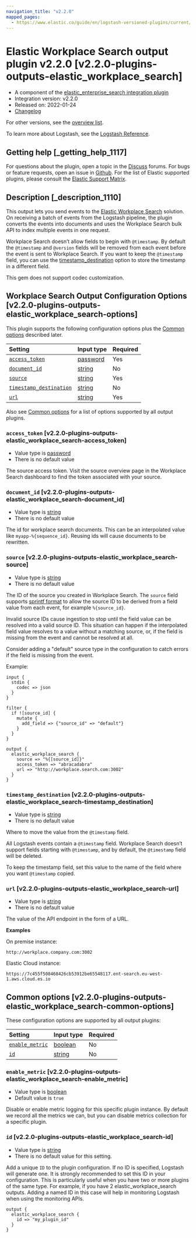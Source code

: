 ```yaml
---
navigation_title: "v2.2.0"
mapped_pages:
  - https://www.elastic.co/guide/en/logstash-versioned-plugins/current/v2.2.0-plugins-outputs-elastic_workplace_search.html
---
```


# Elastic Workplace Search output plugin v2.2.0 [v2.2.0-plugins-outputs-elastic_workplace_search]

* A component of the [elastic\_enterprise\_search integration plugin](integration-elastic_enterprise_search-index.md)
* Integration version: v2.2.0
* Released on: 2022-01-24
* [Changelog](https://github.com/logstash-plugins/logstash-integration-elastic_enterprise_search/blob/v2.2.0/CHANGELOG.md)

For other versions, see the [overview list](output-elastic_workplace_search-index.md).

To learn more about Logstash, see the [Logstash Reference](https://www.elastic.co/guide/en/logstash/current/index.html).

## Getting help [_getting_help_1117]

For questions about the plugin, open a topic in the [Discuss](http://discuss.elastic.co) forums. For bugs or feature requests, open an issue in [Github](https://github.com/logstash-plugins/logstash-integration-elastic_enterprise_search). For the list of Elastic supported plugins, please consult the [Elastic Support Matrix](https://www.elastic.co/support/matrix#matrix_logstash_plugins).

## Description [_description_1110]

This output lets you send events to the [Elastic Workplace Search](https://www.elastic.co/workplace-search) solution. On receiving a batch of events from the Logstash pipeline, the plugin converts the events into documents and uses the Workplace Search bulk API to index multiple events in one request.

Workplace Search doesn’t allow fields to begin with `@timestamp`. By default the `@timestamp` and `@version` fields will be removed from each event before the event is sent to Workplace Search. If you want to keep the `@timestamp` field, you can use the [timestamp\_destination](v2-2-0-plugins-outputs-elastic_workplace_search.md#v2.2.0-plugins-outputs-elastic_workplace_search-timestamp_destination) option to store the timestamp in a different field.

This gem does not support codec customization.

## Workplace Search Output Configuration Options [v2.2.0-plugins-outputs-elastic_workplace_search-options]

This plugin supports the following configuration options plus the [Common options](v2-2-0-plugins-outputs-elastic_workplace_search.md#v2.2.0-plugins-outputs-elastic_workplace_search-common-options) described later.

| Setting | Input type | Required |
| :- | :- | :- |
| [`access_token`](v2-2-0-plugins-outputs-elastic_workplace_search.md#v2.2.0-plugins-outputs-elastic_workplace_search-access_token) | [password](/lsr/value-types.md#password) | Yes |
| [`document_id`](v2-2-0-plugins-outputs-elastic_workplace_search.md#v2.2.0-plugins-outputs-elastic_workplace_search-document_id) | [string](/lsr/value-types.md#string) | No |
| [`source`](v2-2-0-plugins-outputs-elastic_workplace_search.md#v2.2.0-plugins-outputs-elastic_workplace_search-source) | [string](/lsr/value-types.md#string) | Yes |
| [`timestamp_destination`](v2-2-0-plugins-outputs-elastic_workplace_search.md#v2.2.0-plugins-outputs-elastic_workplace_search-timestamp_destination) | [string](/lsr/value-types.md#string) | No |
| [`url`](v2-2-0-plugins-outputs-elastic_workplace_search.md#v2.2.0-plugins-outputs-elastic_workplace_search-url) | [string](/lsr/value-types.md#string) | Yes |

Also see [Common options](v2-2-0-plugins-outputs-elastic_workplace_search.md#v2.2.0-plugins-outputs-elastic_workplace_search-common-options) for a list of options supported by all output plugins.

### `access_token` [v2.2.0-plugins-outputs-elastic_workplace_search-access_token]

* Value type is [password](/lsr/value-types.md#password)
* There is no default value

The source access token. Visit the source overview page in the Workplace Search dashboard to find the token associated with your source.

### `document_id` [v2.2.0-plugins-outputs-elastic_workplace_search-document_id]

* Value type is [string](/lsr/value-types.md#string)
* There is no default value

The id for workplace search documents. This can be an interpolated value like `myapp-%{sequence_id}`. Reusing ids will cause documents to be rewritten.

### `source` [v2.2.0-plugins-outputs-elastic_workplace_search-source]

* Value type is [string](/lsr/value-types.md#string)
* There is no default value

The ID of the source you created in Workplace Search. The `source` field supports [sprintf format](https://www.elastic.co/guide/en/logstash/current/event-dependent-configuration.html#sprintf) to allow the source ID to be derived from a field value from each event, for example `%{source_id}`.

Invalid source IDs cause ingestion to stop until the field value can be resolved into a valid source ID. This situation can happen if the interpolated field value resolves to a value without a matching source, or, if the field is missing from the event and cannot be resolved at all.

Consider adding a "default" source type in the configuration to catch errors if the field is missing from the event.

Example:

```
input {
  stdin {
    codec => json
  }
}

filter {
  if ![source_id] {
    mutate {
      add_field => {"source_id" => "default"}
    }
  }
}

output {
  elastic_workplace_search {
    source => "%{[source_id]}"
    access_token => "abracadabra"
    url => "http://workplace.search.com:3002"
  }
}
```

### `timestamp_destination` [v2.2.0-plugins-outputs-elastic_workplace_search-timestamp_destination]

* Value type is [string](/lsr/value-types.md#string)
* There is no default value

Where to move the value from the `@timestamp` field.

All Logstash events contain a `@timestamp` field. Workplace Search doesn’t support fields starting with `@timestamp`, and by default, the `@timestamp` field will be deleted.

To keep the timestamp field, set this value to the name of the field where you want `@timestamp` copied.

### `url` [v2.2.0-plugins-outputs-elastic_workplace_search-url]

* Value type is [string](/lsr/value-types.md#string)
* There is no default value

The value of the API endpoint in the form of a URL.

**Examples**

On premise instance:

`http://workplace.company.com:3002`

Elastic Cloud instance:

`https://7c455f508468426cb53912be65548117.ent-search.eu-west-1.aws.cloud.es.io`

## Common options [v2.2.0-plugins-outputs-elastic_workplace_search-common-options]

These configuration options are supported by all output plugins:

| Setting | Input type | Required |
| :- | :- | :- |
| [`enable_metric`](v2-2-0-plugins-outputs-elastic_workplace_search.md#v2.2.0-plugins-outputs-elastic_workplace_search-enable_metric) | [boolean](/lsr/value-types.md#boolean) | No |
| [`id`](v2-2-0-plugins-outputs-elastic_workplace_search.md#v2.2.0-plugins-outputs-elastic_workplace_search-id) | [string](/lsr/value-types.md#string) | No |

### `enable_metric` [v2.2.0-plugins-outputs-elastic_workplace_search-enable_metric]

* Value type is [boolean](/lsr/value-types.md#boolean)
* Default value is `true`

Disable or enable metric logging for this specific plugin instance. By default we record all the metrics we can, but you can disable metrics collection for a specific plugin.

### `id` [v2.2.0-plugins-outputs-elastic_workplace_search-id]

* Value type is [string](/lsr/value-types.md#string)
* There is no default value for this setting.

Add a unique `ID` to the plugin configuration. If no ID is specified, Logstash will generate one. It is strongly recommended to set this ID in your configuration. This is particularly useful when you have two or more plugins of the same type. For example, if you have 2 elastic\_workplace\_search outputs. Adding a named ID in this case will help in monitoring Logstash when using the monitoring APIs.

```
output {
  elastic_workplace_search {
    id => "my_plugin_id"
  }
}
```
